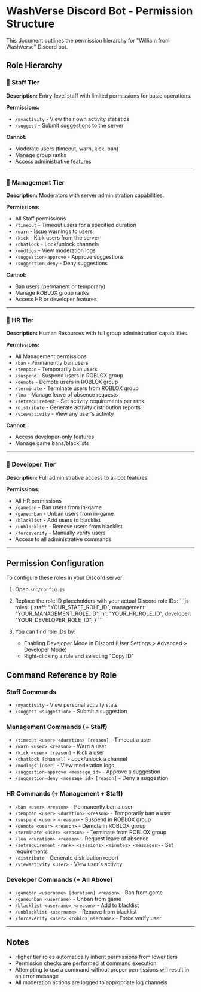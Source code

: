 # WashVerse Discord Bot - Permission Structure

This document outlines the permission hierarchy for "William from WashVerse" Discord bot.

## Role Hierarchy

### 🔹 Staff Tier
**Description:** Entry-level staff with limited permissions for basic operations.

**Permissions:**
- `/myactivity` - View their own activity statistics
- `/suggest` - Submit suggestions to the server

**Cannot:**
- Moderate users (timeout, warn, kick, ban)
- Manage group ranks
- Access administrative features

---

### 🔸 Management Tier
**Description:** Moderators with server administration capabilities.

**Permissions:**
- All Staff permissions
- `/timeout` - Timeout users for a specified duration
- `/warn` - Issue warnings to users
- `/kick` - Kick users from the server
- `/chatlock` - Lock/unlock channels
- `/modlogs` - View moderation logs
- `/suggestion-approve` - Approve suggestions
- `/suggestion-deny` - Deny suggestions

**Cannot:**
- Ban users (permanent or temporary)
- Manage ROBLOX group ranks
- Access HR or developer features

---

### 🔶 HR Tier
**Description:** Human Resources with full group administration capabilities.

**Permissions:**
- All Management permissions
- `/ban` - Permanently ban users
- `/tempban` - Temporarily ban users
- `/suspend` - Suspend users in ROBLOX group
- `/demote` - Demote users in ROBLOX group
- `/terminate` - Terminate users from ROBLOX group
- `/loa` - Manage leave of absence requests
- `/setrequirement` - Set activity requirements per rank
- `/distribute` - Generate activity distribution reports
- `/viewactivity` - View any user's activity

**Cannot:**
- Access developer-only features
- Manage game bans/blacklists

---

### 🔴 Developer Tier
**Description:** Full administrative access to all bot features.

**Permissions:**
- All HR permissions
- `/gameban` - Ban users from in-game
- `/gameunban` - Unban users from in-game
- `/blacklist` - Add users to blacklist
- `/unblacklist` - Remove users from blacklist
- `/forceverify` - Manually verify users
- Access to all administrative commands

---

## Permission Configuration

To configure these roles in your Discord server:

1. Open `src/config.js`
2. Replace the role ID placeholders with your actual Discord role IDs:
   \`\`\`js
   roles: {
     staff: "YOUR_STAFF_ROLE_ID",
     management: "YOUR_MANAGEMENT_ROLE_ID",
     hr: "YOUR_HR_ROLE_ID",
     developer: "YOUR_DEVELOPER_ROLE_ID",
   }
   \`\`\`

3. You can find role IDs by:
   - Enabling Developer Mode in Discord (User Settings > Advanced > Developer Mode)
   - Right-clicking a role and selecting "Copy ID"

## Command Reference by Role

### Staff Commands
- `/myactivity` - View personal activity stats
- `/suggest <suggestion>` - Submit a suggestion

### Management Commands (+ Staff)
- `/timeout <user> <duration> [reason]` - Timeout a user
- `/warn <user> <reason>` - Warn a user
- `/kick <user> [reason]` - Kick a user
- `/chatlock [channel]` - Lock/unlock a channel
- `/modlogs [user]` - View moderation logs
- `/suggestion-approve <message_id>` - Approve a suggestion
- `/suggestion-deny <message_id> [reason]` - Deny a suggestion

### HR Commands (+ Management + Staff)
- `/ban <user> <reason>` - Permanently ban a user
- `/tempban <user> <duration> <reason>` - Temporarily ban a user
- `/suspend <user> <reason>` - Suspend in ROBLOX group
- `/demote <user> <reason>` - Demote in ROBLOX group
- `/terminate <user> <reason>` - Terminate from ROBLOX group
- `/loa <duration> <reason>` - Request leave of absence
- `/setrequirement <rank> <sessions> <minutes> <messages>` - Set requirements
- `/distribute` - Generate distribution report
- `/viewactivity <user>` - View user's activity

### Developer Commands (+ All Above)
- `/gameban <username> [duration] <reason>` - Ban from game
- `/gameunban <username>` - Unban from game
- `/blacklist <username> <reason>` - Add to blacklist
- `/unblacklist <username>` - Remove from blacklist
- `/forceverify <user> <roblox_username>` - Force verify user

---

## Notes

- Higher tier roles automatically inherit permissions from lower tiers
- Permission checks are performed at command execution
- Attempting to use a command without proper permissions will result in an error message
- All moderation actions are logged to appropriate log channels
